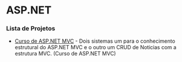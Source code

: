 
# ASP.NET

### Lista de Projetos

+ [Curso de ASP.NET MVC](https://github.com/ThiagoYuri/DEVMEDIA/tree/main/Web%20ASP.NET/Curso%20de%20ASP.NET%20MVC) - Dois sistemas um para o conhecimento estrutural do ASP.NET MVC e o outro um CRUD de Noticias com a estrutura MVC. (Curso de ASP.NET MVC)
